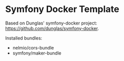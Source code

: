 # Symfony Docker Template

Based on Dunglas' symfony-docker project: https://github.com/dunglas/symfony-docker.

Installed bundles:
* nelmio/cors-bundle
* symfony/maker-bundle
